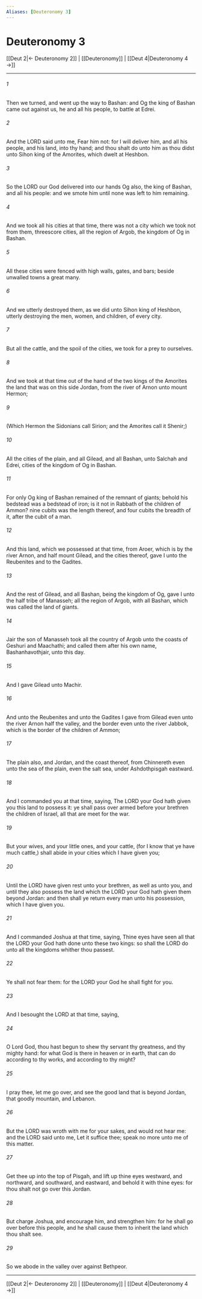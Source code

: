 ```yaml
---
Aliases: [Deuteronomy 3]
---
```

# Deuteronomy 3

[[Deut 2|← Deuteronomy 2]] | [[Deuteronomy]] | [[Deut 4|Deuteronomy 4 →]]
***



###### 1 
Then we turned, and went up the way to Bashan: and Og the king of Bashan came out against us, he and all his people, to battle at Edrei. 

###### 2 
And the LORD said unto me, Fear him not: for I will deliver him, and all his people, and his land, into thy hand; and thou shalt do unto him as thou didst unto Sihon king of the Amorites, which dwelt at Heshbon. 

###### 3 
So the LORD our God delivered into our hands Og also, the king of Bashan, and all his people: and we smote him until none was left to him remaining. 

###### 4 
And we took all his cities at that time, there was not a city which we took not from them, threescore cities, all the region of Argob, the kingdom of Og in Bashan. 

###### 5 
All these cities were fenced with high walls, gates, and bars; beside unwalled towns a great many. 

###### 6 
And we utterly destroyed them, as we did unto Sihon king of Heshbon, utterly destroying the men, women, and children, of every city. 

###### 7 
But all the cattle, and the spoil of the cities, we took for a prey to ourselves. 

###### 8 
And we took at that time out of the hand of the two kings of the Amorites the land that was on this side Jordan, from the river of Arnon unto mount Hermon; 

###### 9 
(Which Hermon the Sidonians call Sirion; and the Amorites call it Shenir;) 

###### 10 
All the cities of the plain, and all Gilead, and all Bashan, unto Salchah and Edrei, cities of the kingdom of Og in Bashan. 

###### 11 
For only Og king of Bashan remained of the remnant of giants; behold his bedstead was a bedstead of iron; is it not in Rabbath of the children of Ammon? nine cubits was the length thereof, and four cubits the breadth of it, after the cubit of a man. 

###### 12 
And this land, which we possessed at that time, from Aroer, which is by the river Arnon, and half mount Gilead, and the cities thereof, gave I unto the Reubenites and to the Gadites. 

###### 13 
And the rest of Gilead, and all Bashan, being the kingdom of Og, gave I unto the half tribe of Manasseh; all the region of Argob, with all Bashan, which was called the land of giants. 

###### 14 
Jair the son of Manasseh took all the country of Argob unto the coasts of Geshuri and Maachathi; and called them after his own name, Bashanhavothjair, unto this day. 

###### 15 
And I gave Gilead unto Machir. 

###### 16 
And unto the Reubenites and unto the Gadites I gave from Gilead even unto the river Arnon half the valley, and the border even unto the river Jabbok, which is the border of the children of Ammon; 

###### 17 
The plain also, and Jordan, and the coast thereof, from Chinnereth even unto the sea of the plain, even the salt sea, under Ashdothpisgah eastward. 

###### 18 
And I commanded you at that time, saying, The LORD your God hath given you this land to possess it: ye shall pass over armed before your brethren the children of Israel, all that are meet for the war. 

###### 19 
But your wives, and your little ones, and your cattle, (for I know that ye have much cattle,) shall abide in your cities which I have given you; 

###### 20 
Until the LORD have given rest unto your brethren, as well as unto you, and until they also possess the land which the LORD your God hath given them beyond Jordan: and then shall ye return every man unto his possession, which I have given you. 

###### 21 
And I commanded Joshua at that time, saying, Thine eyes have seen all that the LORD your God hath done unto these two kings: so shall the LORD do unto all the kingdoms whither thou passest. 

###### 22 
Ye shall not fear them: for the LORD your God he shall fight for you. 

###### 23 
And I besought the LORD at that time, saying, 

###### 24 
O Lord God, thou hast begun to shew thy servant thy greatness, and thy mighty hand: for what God is there in heaven or in earth, that can do according to thy works, and according to thy might? 

###### 25 
I pray thee, let me go over, and see the good land that is beyond Jordan, that goodly mountain, and Lebanon. 

###### 26 
But the LORD was wroth with me for your sakes, and would not hear me: and the LORD said unto me, Let it suffice thee; speak no more unto me of this matter. 

###### 27 
Get thee up into the top of Pisgah, and lift up thine eyes westward, and northward, and southward, and eastward, and behold it with thine eyes: for thou shalt not go over this Jordan. 

###### 28 
But charge Joshua, and encourage him, and strengthen him: for he shall go over before this people, and he shall cause them to inherit the land which thou shalt see. 

###### 29 
So we abode in the valley over against Bethpeor.

***
[[Deut 2|← Deuteronomy 2]] | [[Deuteronomy]] | [[Deut 4|Deuteronomy 4 →]]
